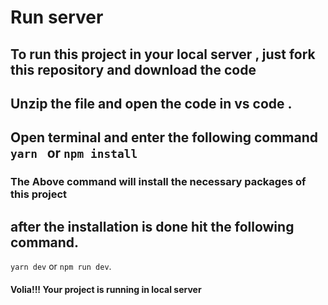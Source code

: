 # Run server 
 ## To run this project in your local server , just fork this repository and download the code
 ## Unzip the file and open the code in vs code .
 ## Open terminal and enter the following command `yarn ` or `npm install`
 ### The Above command will install the necessary packages of this project 
 ## after the installation is done hit the following command.
 `yarn dev` or `npm run dev`.

 #### Volia!!! Your project is running in local server